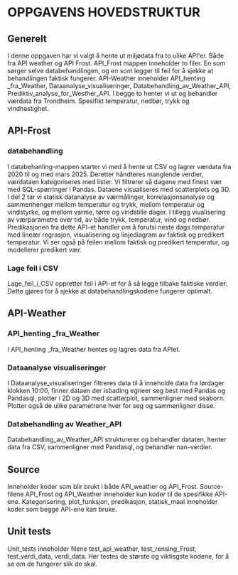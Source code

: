 # OPPGAVENS HOVEDSTRUKTUR

## Generelt
I denne oppgaven har vi valgt å hente ut miljødata fra to ulike API'er. Både fra API weather og API Frost. API_Frost mappen inneholder to filer. En som sørger selve databehandlingen, og en som legger til feil for å sjekke at behandlingen faktisk fungerer. API-Weather inneholder API_henting _fra_Weather, Dataanalyse_visualiseringer, Databehandling_av_Weather_API, Prediktiv_analyse_for_Westher_API. I begge to henter vi ut og behandler værdata fra Trondheim. Spesifikt temperatur, nedbør, trykk og vindhastighet.  


## API-Frost
### databehandling
I databehanling-mappen starter vi med å hente ut CSV og lagrer værdata fra 2020 til og med mars 2025. Deretter håndteres manglende verdier, værdataen kategoriseres med lister. Vi filtrerer så dagene med finest vær med SQL-spørringer i Pandas. Dataene visualiseres med scatterplots og 3D. I del 2 tar vi statisk datanalyse av værmålinger, korrelasjonsanalyse og sammenhenger mellom temperatur og trykk, mellom temperatur og vindstyrke, og mellom varme, tørre og vindstille dager. I tillegg viualisering av værparametre over tid, av både trykk, temperatur, vind og nedbør. Predikasjonen fra dette API-et handler om å forutsi neste dags temperatur med lineær regrasjon, visualisering og linjediagram av faktisk og predikert temperatur. Vi ser også på feilen mellom faktisk og predikert temperatur, og modellerer predikert vær. 

### Lage feil i CSV
Lage_feil_i_CSV oppretter feil i API-et for å så legge tilbake faktiske verdier. Dette gjøres for å sjekke at databehandlingskodene fungerer optimalt. 


## API-Weather
### API_henting _fra_Weather
I API_henting _fra_Weather hentes og lagres data fra APIet. 

### Dataanalyse visualiseringer
I Dataanalyse_visualiseringer filtreres data til å inneholde data fra lørdager klokken 10:00, finner dataen der isbading egneer seg best med Pandas og Pandasql, plotter i 2D og 3D med scatterplot, sammenligner med seaborn. Plotter også de ulike parametrene hver for seg og sammenligner disse. 

### Databehandling av Weather_API
Databehandling_av_Weather_API strukturerer og behandler dataten, henter data fra CSV, sammenligner med Pandasql, og behandler nan-verdier. 




## Source
Inneholder koder som blir brukt i både API_weather og API_Frost. Source-filene API_Frost og API_Weather inneholder kun koder til de spesifikke API-ene. Kategorisering, plot_funksjon, predikasjon, statisk_maal inneholder koder som begge API-ene kan bruke. 

## Unit tests
Unit_tests inneholder filene test_api_weather, test_rensing_Frost, test_verdi_data, verdi_data. Her testes de største og viktisgste kodene, for å se om de fungerer slik de skal. 